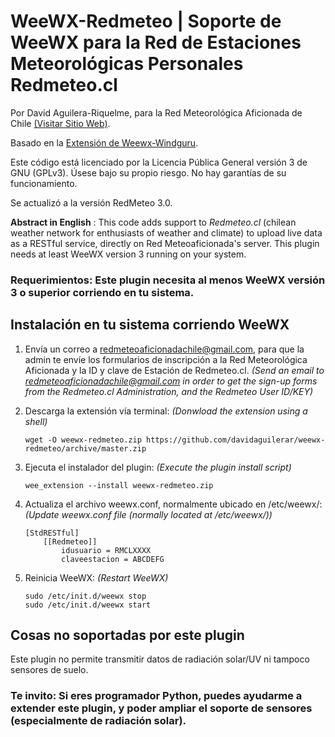 WeeWX-Redmeteo | Soporte de WeeWX para la Red de Estaciones Meteorológicas Personales Redmeteo.cl
=
Por David Aguilera-Riquelme, para la Red Meteorológica Aficionada de Chile [(Visitar Sitio Web)](https://redmeteo.cl).

Basado en la [Extensión de Weewx-Windguru](https://github.com/claudobahn/weewx-windguru).

Este código está licenciado por la Licencia Pública General versión 3 de GNU (GPLv3). Úsese bajo su propio riesgo. No hay garantías de su funcionamiento.

Se actualizó a la versión RedMeteo 3.0.

**Abstract in English** : This code adds support to *Redmeteo.cl* (chilean weather network for enthusiasts of weather and climate) to upload live data as a RESTful service, directly on Red Meteoaficionada's server. This plugin needs at least WeeWX version 3 running on your system.

### Requerimientos: Este plugin necesita al menos WeeWX versión 3 o superior corriendo en tu sistema.

## Instalación en tu sistema corriendo WeeWX 
1. Envía un correo a redmeteoaficionadachile@gmail.com, para que la admin te envíe los formularios de inscripción a la Red Meteorológica Aficionada y la ID y clave de Estación de Redmeteo.cl. *(Send an email to redmeteoaficionadachile@gmail.com in order to get the sign-up forms from the Redmeteo.cl Administration, and the Redmeteo User ID/KEY)*

2. Descarga la extensión vía terminal: *(Donwload the extension using a shell)*
    ```
    wget -O weewx-redmeteo.zip https://github.com/davidaguilerar/weewx-redmeteo/archive/master.zip
    ```

3. Ejecuta el instalador del plugin: *(Execute the plugin install script)*
    ```
    wee_extension --install weewx-redmeteo.zip
    ```

4. Actualiza el archivo weewx.conf, normalmente ubicado en /etc/weewx/: *(Update weewx.conf file (normally located at /etc/weewx/))*
    ```
    [StdRESTful]
        [[Redmeteo]]
            idusuario = RMCLXXXX
            claveestacion = ABCDEFG
    ```

5. Reinicia WeeWX: *(Restart WeeWX)*
    ```
    sudo /etc/init.d/weewx stop
    sudo /etc/init.d/weewx start
    ```

## Cosas no soportadas por este plugin

Este plugin no permite transmitir datos de radiación solar/UV ni tampoco sensores de suelo.

### Te invito: Si eres programador Python, puedes ayudarme a extender este plugin, y poder ampliar el soporte de sensores (especialmente de radiación solar).
